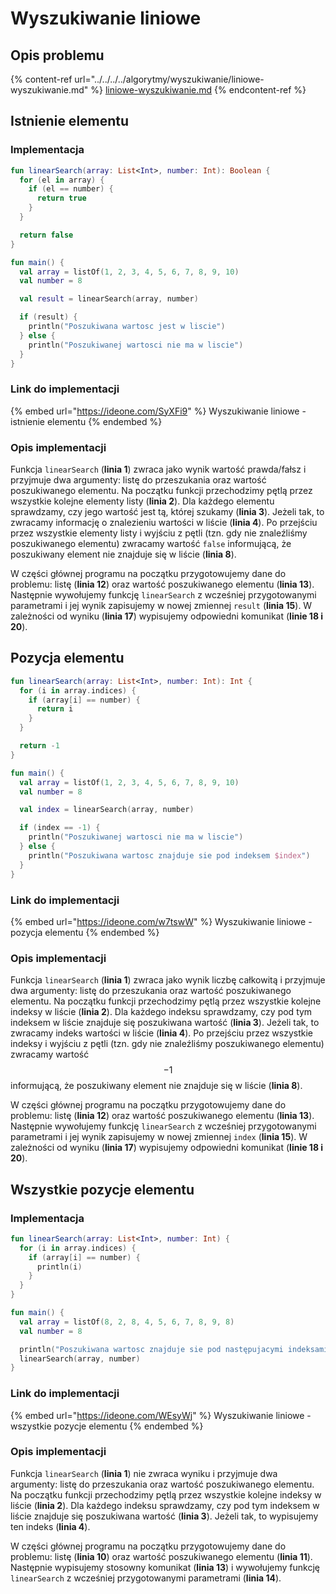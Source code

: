 # Wyszukiwanie liniowe

## Opis problemu

{% content-ref url="../../../../algorytmy/wyszukiwanie/liniowe-wyszukiwanie.md" %}
[liniowe-wyszukiwanie.md](../../../../algorytmy/wyszukiwanie/liniowe-wyszukiwanie.md)
{% endcontent-ref %}

## Istnienie elementu

### Implementacja

```kotlin
fun linearSearch(array: List<Int>, number: Int): Boolean {
  for (el in array) {
    if (el == number) {
      return true
    }
  }

  return false
}

fun main() {
  val array = listOf(1, 2, 3, 4, 5, 6, 7, 8, 9, 10)
  val number = 8

  val result = linearSearch(array, number)

  if (result) {
    println("Poszukiwana wartosc jest w liscie")
  } else {
    println("Poszukiwanej wartosci nie ma w liscie")
  }
}
```

### Link do implementacji

{% embed url="https://ideone.com/SyXFi9" %}
Wyszukiwanie liniowe - istnienie elementu
{% endembed %}

### Opis implementacji

Funkcja `linearSearch` (**linia 1**) zwraca jako wynik wartość prawda/fałsz i przyjmuje dwa argumenty: listę do przeszukania oraz wartość poszukiwanego elementu. Na początku funkcji przechodzimy pętlą przez wszystkie kolejne elementy listy (**linia 2**). Dla każdego elementu sprawdzamy, czy jego wartość jest tą, której szukamy (**linia 3**). Jeżeli tak, to zwracamy informację o znalezieniu wartości w liście (**linia 4**). Po przejściu przez wszystkie elementy listy i wyjściu z pętli (tzn. gdy nie znaleźliśmy poszukiwanego elementu) zwracamy wartość `false` informującą, że poszukiwany element nie znajduje się w liście (**linia 8**).

W części głównej programu na początku przygotowujemy dane do problemu: listę (**linia 12**) oraz wartość poszukiwanego elementu (**linia 13**). Następnie wywołujemy funkcję `linearSearch` z wcześniej przygotowanymi parametrami i jej wynik zapisujemy w nowej zmiennej `result` (**linia 15**). W zależności od wyniku (**linia 17**) wypisujemy odpowiedni komunikat (**linie 18 i 20**).

## Pozycja elementu

```kotlin
fun linearSearch(array: List<Int>, number: Int): Int {
  for (i in array.indices) {
    if (array[i] == number) {
      return i
    }
  }

  return -1
}

fun main() {
  val array = listOf(1, 2, 3, 4, 5, 6, 7, 8, 9, 10)
  val number = 8

  val index = linearSearch(array, number)

  if (index == -1) {
    println("Poszukiwanej wartosci nie ma w liscie")
  } else {
    println("Poszukiwana wartosc znajduje sie pod indeksem $index")
  }
}
```

### Link do implementacji

{% embed url="https://ideone.com/w7tswW" %}
Wyszukiwanie liniowe - pozycja elementu
{% endembed %}

### Opis implementacji

Funkcja `linearSearch` (**linia 1**) zwraca jako wynik liczbę całkowitą i przyjmuje dwa argumenty: listę do przeszukania oraz wartość poszukiwanego elementu. Na początku funkcji przechodzimy pętlą przez wszystkie kolejne indeksy w liście (**linia 2**). Dla każdego indeksu sprawdzamy, czy pod tym indeksem w liście znajduje się poszukiwana wartość (**linia 3**). Jeżeli tak, to zwracamy indeks wartości w liście (**linia 4**). Po przejściu przez wszystkie indeksy i wyjściu z pętli (tzn. gdy nie znaleźliśmy poszukiwanego elementu) zwracamy wartość $$-1$$ informującą, że poszukiwany element nie znajduje się w liście (**linia 8**).

W części głównej programu na początku przygotowujemy dane do problemu: listę (**linia 12**) oraz wartość poszukiwanego elementu (**linia 13**). Następnie wywołujemy funkcję `linearSearch` z wcześniej przygotowanymi parametrami i jej wynik zapisujemy w nowej zmiennej `index` (**linia 15**). W zależności od wyniku (**linia 17**) wypisujemy odpowiedni komunikat (**linie 18 i 20**).

## Wszystkie pozycje elementu

### Implementacja

```kotlin
fun linearSearch(array: List<Int>, number: Int) {
  for (i in array.indices) {
    if (array[i] == number) {
      println(i)
    }
  }
}

fun main() {
  val array = listOf(8, 2, 8, 4, 5, 6, 7, 8, 9, 8)
  val number = 8

  println("Poszukiwana wartosc znajduje sie pod następujacymi indeksami:")
  linearSearch(array, number)
}
```

### Link do implementacji

{% embed url="https://ideone.com/WEsyWj" %}
Wyszukiwanie liniowe - wszystkie pozycje elementu
{% endembed %}

### Opis implementacji

Funkcja `linearSearch` (**linia 1**) nie zwraca wyniku i przyjmuje dwa argumenty: listę do przeszukania oraz wartość poszukiwanego elementu. Na początku funkcji przechodzimy pętlą przez wszystkie kolejne indeksy w liście (**linia 2**). Dla każdego indeksu sprawdzamy, czy pod tym indeksem w liście znajduje się poszukiwana wartość (**linia 3**). Jeżeli tak, to wypisujemy ten indeks (**linia 4**).

W części głównej programu na początku przygotowujemy dane do problemu: listę (**linia 10**) oraz wartość poszukiwanego elementu (**linia 11**). Następnie wypisujemy stosowny komunikat (**linia 13**) i wywołujemy funkcję `linearSearch` z wcześniej przygotowanymi parametrami (**linia 14**).
